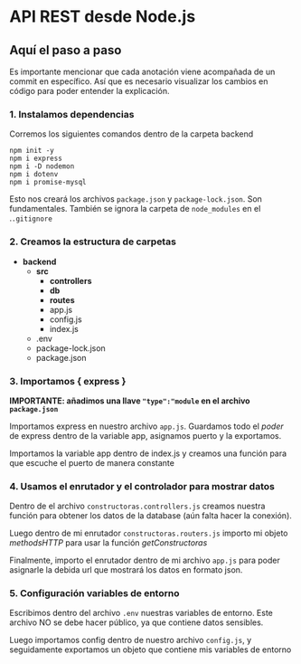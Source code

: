 # API REST desde Node.js
## Aquí el paso a paso
Es importante mencionar que cada anotación viene acompañada de un commit en específico. Así que es necesario visualizar los cambios en código para poder entender la explicación.

### 1. Instalamos dependencias
Corremos los siguientes comandos dentro de la carpeta backend
```
npm init -y
npm i express
npm i -D nodemon
npm i dotenv
npm i promise-mysql
```
Esto nos creará los archivos `package.json` y `package-lock.json`. Son fundamentales. También se ignora la carpeta de `node_modules` en el .`.gitignore`

### 2. Creamos la estructura de carpetas

- **backend**
    - **src**
        - **controllers**
        - **db**
        - **routes**
        - app.js
        - config.js
        - index.js
    - .env
    - package-lock.json
    - package.json


### 3. Importamos { express }
**IMPORTANTE: añadimos una llave `"type":"module` en el archivo `package.json`** 

Importamos express en nuestro archivo `app.js`. Guardamos todo el _poder_ de express dentro de la variable app, asignamos puerto y la exportamos.

Importamos la variable app dentro de index.js y creamos una función para que escuche el puerto de manera constante


### 4. Usamos el enrutador y el controlador para mostrar datos
Dentro de el archivo `constructoras.controllers.js` creamos nuestra función para obtener los datos de la database (aún falta hacer la conexión). 

Luego dentro de mi enrutador `constructoras.routers.js` importo mi objeto _methodsHTTP_ para usar la función _getConstructoras_

Finalmente, importo el enrutador dentro de mi archivo `app.js` para poder asignarle la debida url que mostrará los datos en formato json.


### 5. Configuración variables de entorno
Escribimos dentro del archivo `.env` nuestras variables de entorno. Este archivo NO se debe hacer público, ya que contiene datos sensibles.

Luego importamos config dentro de nuestro archivo `config.js`, y seguidamente exportamos un objeto que contiene mis variables de entorno 